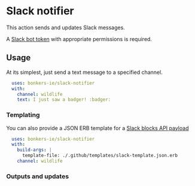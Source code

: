 # Slack notifier

This action sends and updates Slack messages.

A [Slack bot token](https://api.slack.com/docs/token-types) with appropriate permissions is required.

## Usage

At its simplest, just send a text message to a specified channel.

```yaml
  uses: bonkers-ie/slack-notifier
  with:
    channel: wildlife
    text: I just saw a badger! :badger:
```

### Templating

You can also provide a JSON ERB template for a [Slack blocks API payload](https://app.slack.com/block-kit-builder)
```yaml
  uses: bonkers-ie/slack-notifier
  with:
    build-args: |
      template-file: ./.github/templates/slack-template.json.erb
    channel: wildlife

```

### Outputs and updates

